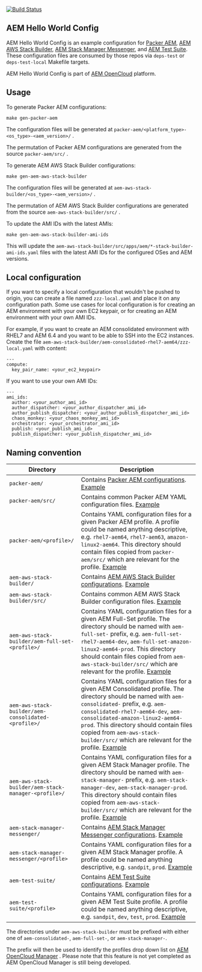 [![Build Status](https://img.shields.io/travis/shinesolutions/aem-helloworld-config.svg)](http://travis-ci.org/shinesolutions/aem-helloworld-config)

AEM Hello World Config
----------------------

AEM Hello World Config is an example configuration for [Packer AEM](https://github.com/shinesolutions/packer-aem), [AEM AWS Stack Builder](https://github.com/shinesolutions/aem-aws-stack-builder), [AEM Stack Manager Messenger](https://github.com/shinesolutions/aem-stack-manager-messenger), and [AEM Test Suite](https://github.com/shinesolutions/aem-test-suite). These configuration files are consumed by those repos via `deps-test` or `deps-test-local` Makefile targets.

AEM Hello World Config is part of [AEM OpenCloud](https://aemopencloud.io) platform.

Usage
-----

To generate Packer AEM configurations:

    make gen-packer-aem

The configuration files will be generated at `packer-aem/<platform_type>-<os_type>-<aem_version>/` .

The permutation of Packer AEM configurations are generated from the source `packer-aem/src/` .

To generate AEM AWS Stack Builder configurations:

    make gen-aem-aws-stack-builder

The configuration files will be generated at `aem-aws-stack-builder/<os_type>-<aem_version>/` .

The permutation of AEM AWS Stack Builder configurations are generated from the source `aem-aws-stack-builder/src/` .

To update the AMI IDs with the latest AMIs:

    make gen-aem-aws-stack-builder-ami-ids

This will update the `aem-aws-stack-builder/src/apps/aem/*-stack-builder-ami-ids.yaml` files with the latest AMI IDs for the configured OSes and AEM versions.

Local configuration
-------------------

If you want to specify a local configuration that wouldn't be pushed to origin, you can create a file named `zzz-local.yaml` and place it on any configuration path. Some use cases for local configuration is for creating an AEM environment with your own EC2 keypair, or for creating an AEM environment with your own AMI IDs.

For example, if you want to create an AEM consolidated environment with RHEL7 and AEM 6.4 and you want to be able to SSH into the EC2 instances. Create the file `aem-aws-stack-builder/aem-consolidated-rhel7-aem64/zzz-local.yaml` with content:

    ---
    compute:
      key_pair_name: <your_ec2_keypair>

If you want to use your own AMI IDs:

    ---
    ami_ids:
      author: <your_author_ami_id>
      author_dispatcher: <your_author_dispatcher_ami_id>
      author_publish_dispatcher: <your_author_publish_dispatcher_ami_id>
      chaos_monkey: <your_chaos_monkey_ami_id>
      orchestrator: <your_orchestrator_ami_id>
      publish: <your_publish_ami_id>
      publish_dispatcher: <your_publish_dispatcher_ami_id>

Naming convention
-----------------

| Directory | Description |
|-----------|-------------|
| `packer-aem/` | Contains [Packer AEM configurations](https://github.com/shinesolutions/packer-aem/blob/master/docs/configuration.md). [Example](https://github.com/shinesolutions/aem-helloworld-config/tree/master/packer-aem/src) |
| `packer-aem/src/` | Contains common Packer AEM YAML configuration files. [Example](https://github.com/shinesolutions/aem-helloworld-config/tree/master/packer-aem/src) |
| `packer-aem/<profile>/` | Contains YAML configuration files for a given Packer AEM profile. A profile could be named anything descriptive, e.g. `rhel7-aem64`, `rhel7-aem63`, `amazon-linux2-aem64`. This directory should contain files copied from `packer-aem/src/` which are relevant for the profile. [Example](https://github.com/shinesolutions/aem-helloworld-config/tree/master/packer-aem/aws-rhel7-aem64) |
| `aem-aws-stack-builder/` | Contains [AEM AWS Stack Builder configurations](https://github.com/shinesolutions/aem-aws-stack-builder/blob/master/docs/configuration.md). [Example](https://github.com/shinesolutions/aem-helloworld-config/tree/master/aem-aws-stack-builder) |
| `aem-aws-stack-builder/src/` | Contains common AEM AWS Stack Builder configuration files. [Example](https://github.com/shinesolutions/aem-helloworld-config/tree/master/aem-aws-stack-builder/src) |
| `aem-aws-stack-builder/aem-full-set-<profile>/` | Contains YAML configuration files for a given AEM Full-Set profile. The directory should be named with `aem-full-set-` prefix, e.g. `aem-full-set-rhel7-aem64-dev`, `aem-full-set-amazon-linux2-aem64-prod`. This directory should contain files copied from `aem-aws-stack-builder/src/` which are relevant for the profile. [Example](https://github.com/shinesolutions/aem-helloworld-config/tree/master/aem-aws-stack-builder/aem-full-set-rhel7-aem64) |
| `aem-aws-stack-builder/aem-consolidated-<profile>/` | Contains YAML configuration files for a given AEM Consolidated profile. The directory should be named with `aem-consolidated-` prefix, e.g. `aem-consolidated-rhel7-aem64-dev`, `aem-consolidated-amazon-linux2-aem64-prod`. This directory should contain files copied from `aem-aws-stack-builder/src/` which are relevant for the profile. [Example](https://github.com/shinesolutions/aem-helloworld-config/tree/master/aem-aws-stack-builder/aem-consolidated-rhel7-aem64) |
| `aem-aws-stack-builder/aem-stack-manager-<profile>/` | Contains YAML configuration files for a given AEM Stack Manager profile. The directory should be named with `aem-stack-manager-` prefix, e.g. `aem-stack-manager-dev`, `aem-stack-manager-prod`. This directory should contain files copied from `aem-aws-stack-builder/src/` which are relevant for the profile. [Example](https://github.com/shinesolutions/aem-helloworld-config/tree/master/aem-aws-stack-builder/aem-stack-manager-sandpit) |
| `aem-stack-manager-messenger/` | Contains [AEM Stack Manager Messenger configurations](https://github.com/shinesolutions/aem-stack-manager-messenger/blob/master/docs/configuration.md). [Example](https://github.com/shinesolutions/aem-helloworld-config/tree/master/aem-stack-manager-messenger) |
| `aem-stack-manager-messenger/<profile>` | Contains YAML configuration files for a given AEM Stack Manager profile. A profile could be named anything descriptive, e.g. `sandpit`, `prod`. [Example](https://github.com/shinesolutions/aem-helloworld-config/tree/master/aem-stack-manager-messenger/aem-stack-manager-messenger-sandpit) |
| `aem-test-suite/` | Contains [AEM Test Suite configurations](https://github.com/shinesolutions/aem-test-suite/blob/master/docs/configuration.md). [Example](https://github.com/shinesolutions/aem-helloworld-config/tree/master/aem-test-suite) |
| `aem-test-suite/<profile>` | Contains YAML configuration files for a given AEM Test Suite profile. A profile could be named anything descriptive, e.g. `sandpit`, `dev`, `test`, `prod`. [Example](https://github.com/shinesolutions/aem-helloworld-config/tree/master/aem-test-suite/aem-test-suite-sandpit) |

The directories under `aem-aws-stack-builder` must be prefixed with either one of `aem-consolidated-`, `aem-full-set-`, or `aem-stack-manager-`.

The prefix will then be used to identify the profiles drop down list on [AEM OpenCloud Manager](https://github.com/shinesolutions/aem-opencloud-manager) . Please note that this feature is not yet completed as AEM OpenCloud Manager is still being developed.
